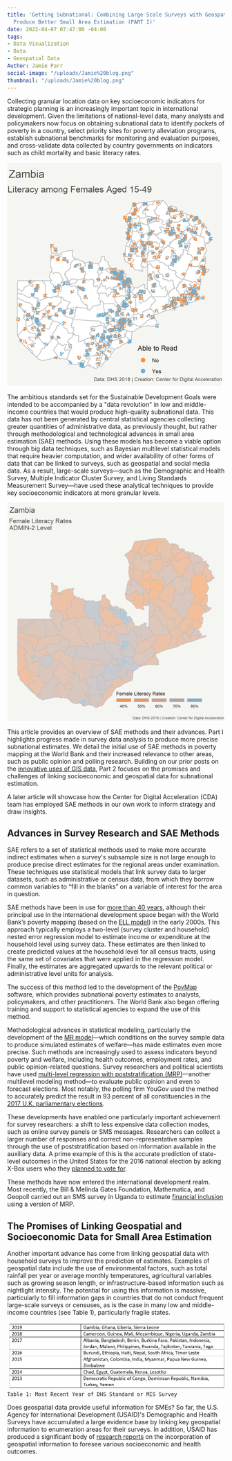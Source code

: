 ```yaml
---
title: 'Getting Subnational: Combining Large Scale Surveys with Geospatial Data to
  Produce Better Small Area Estimation (PART I)'
date: 2022-04-07 07:47:00 -04:00
tags:
- Data Visualization
- Data
- Geospatial Data
Author: Jamie Parr
social-image: "/uploads/Jamie%20blog.png"
thumbnail: "/uploads/Jamie%20blog.png"
---
```


Collecting granular location data on key socioeconomic indicators for strategic planning is an increasingly important topic in international development. Given the limitations of national-level data, many analysts and policymakers now focus on obtaining subnational data to identify pockets of poverty in a country, select priority sites for poverty alleviation programs, establish subnational benchmarks for monitoring and evaluation purposes, and cross-validate data collected by country governments on indicators such as child mortality and basic literacy rates.

![Jamie blog.png](/uploads/Jamie%20blog.png)

<!--more-->

The ambitious standards set for the Sustainable Development Goals were intended to be accompanied by a "data revolution" in low and middle-income countries that would produce high-quality subnational data. This data has not been generated by central statistical agencies collecting greater quantities of administrative data, as previously thought, but rather through methodological and technological advances in small area estimation (SAE) methods. Using these models has become a viable option through big data techniques, such as Bayesian multilevel statistical models that require heavier computation, and wider availability of other forms of data that can be linked to surveys, such as geospatial and social media data. As a result, large-scale surveys—such as the Demographic and Health Survey, Multiple Indicator Cluster Survey, and Living Standards Measurement Survey—have used these analytical techniques to provide key socioeconomic indicators at more granular levels.

![Jamie blog 2.png](/uploads/Jamie%20blog%202.png)

This article provides an overview of SAE methods and their advances. Part I highlights progress made in survey data analysis to produce more precise subnational estimates. We detail the initial use of SAE methods in poverty mapping at the World Bank and their increased relevance to other areas, such as public opinion and polling research. Building on our prior posts on the [innovative uses of GIS data](https://dai-global-digital.com/gis-data-availability-and-applicability.html?utm_source=related-box), Part 2 focuses on the promises and challenges of linking socioeconomic and geospatial data for subnational estimation.

A later article will showcase how the Center for Digital Acceleration (CDA) team has employed SAE methods in our own work to inform strategy and draw insights.

## Advances in Survey Research and SAE Methods

SAE refers to a set of statistical methods used to make more accurate indirect estimates when a survey's subsample size is not large enough to produce precise direct estimates for the regional areas under examination. These techniques use statistical models that link survey data to larger datasets, such as administrative or census data, from which they borrow common variables to “fill in the blanks” on a variable of interest for the area in question.

SAE methods have been in use for [more than 40 years](https://doi.org/10.1080%2F01621459.1979.10482505), although their principal use in the international development space began with the World Bank’s poverty mapping (based on the [ELL model](https://are.berkeley.edu/\~ligon/Teaching/ARE251/elbers-etal03.pdf)) in the early 2000s. This approach typically employs a two-level (survey cluster and household) nested error regression model to estimate income or expenditure at the household level using survey data. These estimates are then linked to create predicted values at the household level for all census tracts, using the same set of covariates that were applied in the regression model. Finally, the estimates are aggregated upwards to the relevant political or administrative level units for analysis.

The success of this method led to the development of the [PovMap](https://sedac.ciesin.columbia.edu/data/set/povmap-global-subnational-infant-mortality-rates-v2-01/maps) software, which provides subnational poverty estimates to analysts, policymakers, and other practitioners. The World Bank also began offering training and support to statistical agencies to expand the use of this method.

Methodological advances in statistical modeling, particularly the development of the [MR model](https://openknowledge.worldbank.org/handle/10986/33819)—which conditions on the survey sample data to produce simulated estimates of welfare—has made estimates even more precise. Such methods are increasingly used to assess indicators beyond poverty and welfare, including health outcomes, employment rates, and public opinion-related questions. Survey researchers and political scientists have used [multi-level regression with poststratification (MRP)](http://www.stat.columbia.edu/\~gelman/research/unpublished/MRT(1).pdf)—another multilevel modeling method—to evaluate public opinion and even to forecast elections. Most notably, the polling firm YouGov used the method to accurately predict the result in 93 percent of all constituencies in the [2017 U.K. parliamentary elections](https://www.newscientist.com/article/2134144-how-yougovs-experimental-poll-correctly-called-the-uk-election/#ixzz63vulf5ZP).

These developments have enabled one particularly important achievement for survey researchers: a shift to less expensive data collection modes, such as online survey panels or SMS messages. Researchers can collect a larger number of responses and correct non-representative samples through the use of poststratification based on information available in the auxiliary data. A prime example of this is the accurate prediction of state-level outcomes in the United States for the 2016 national election by asking X-Box users who they [planned to vote for](https://www.microsoft.com/en-us/research/wp-content/uploads/2016/04/forecasting-with-nonrepresentative-polls.pdf).

These methods have now entered the international development realm. Most recently, the Bill & Melinda Gates Foundation, Mathematica, and Geopoll carried out an SMS survey in Uganda to estimate [financial inclusion](https://www.mathematica.org/download-media?MediaItemId=%7B4DB446CF-FC74-4C9D-8A38-466A4DCA8DC9%7D) using a version of MRP.

## The Promises of Linking Geospatial and Socioeconomic Data for Small Area Estimation

Another important advance has come from linking geospatial data with household surveys to improve the prediction of estimates. Examples of geospatial data include the use of environmental factors, such as total rainfall per year or average monthly temperatures, agricultural variables such as growing season length, or infrastructure-based information such as nightlight intensity. The potential for using this information is massive, particularly to fill information gaps in countries that do not conduct frequent large-scale surveys or censuses, as is the case in many low and middle-income countries (see Table 1), particularly fragile states.

![jamie blog 3 .png](/uploads/jamie%20blog%203%20.png)`Table 1: Most Recent Year of DHS Standard or MIS Survey`

Does geospatial data provide useful information for SMEs? So far, the U.S. Agency for International Development (USAID)'s Demographic and Health Surveys have accumulated a large evidence base by linking key geospatial information to enumeration areas for their surveys. In addition, USAID has produced a significant body of [research reports](https://dhsprogram.com/publications/publication-search.cfm?type=45) on the incorporation of geospatial information to foresee various socioeconomic and health outcomes.